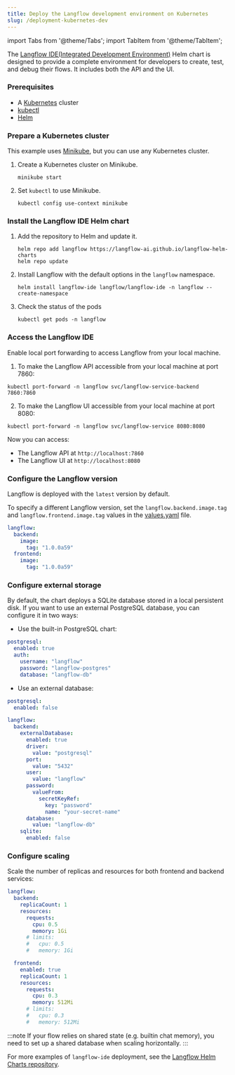 ```yaml
---
title: Deploy the Langflow development environment on Kubernetes
slug: /deployment-kubernetes-dev
---
```


import Tabs from '@theme/Tabs';
import TabItem from '@theme/TabItem';

The [Langflow IDE(Integrated Development Environment)](https://github.com/langflow-ai/langflow-helm-charts/tree/main/charts/langflow-ide) Helm chart is designed to provide a complete environment for developers to create, test, and debug their flows. It includes both the API and the UI.

### Prerequisites

- A [Kubernetes](https://kubernetes.io/docs/setup/) cluster
- [kubectl](https://kubernetes.io/docs/tasks/tools/#kubectl)
- [Helm](https://helm.sh/docs/intro/install/)

### Prepare a Kubernetes cluster

This example uses [Minikube](https://minikube.sigs.k8s.io/docs/start/), but you can use any Kubernetes cluster.

1. Create a Kubernetes cluster on Minikube.

	```shell
	minikube start
	```

2. Set `kubectl` to use Minikube.

	```shell
	kubectl config use-context minikube
	```

### Install the Langflow IDE Helm chart

1. Add the repository to Helm and update it.

	```shell
	helm repo add langflow https://langflow-ai.github.io/langflow-helm-charts
	helm repo update
	```

2. Install Langflow with the default options in the `langflow` namespace.

	```shell
	helm install langflow-ide langflow/langflow-ide -n langflow --create-namespace
	```

3. Check the status of the pods

	```shell
	kubectl get pods -n langflow
	```

### Access the Langflow IDE

Enable local port forwarding to access Langflow from your local machine.

1. To make the Langflow API accessible from your local machine at port 7860:
```shell
kubectl port-forward -n langflow svc/langflow-service-backend 7860:7860
```

2. To make the Langflow UI accessible from your local machine at port 8080:
```shell
kubectl port-forward -n langflow svc/langflow-service 8080:8080
```

Now you can access:
- The Langflow API at `http://localhost:7860`
- The Langflow UI at `http://localhost:8080`

### Configure the Langflow version

Langflow is deployed with the `latest` version by default.

To specify a different Langflow version, set the `langflow.backend.image.tag` and `langflow.frontend.image.tag` values in the [values.yaml](https://github.com/langflow-ai/langflow-helm-charts/blob/main/charts/langflow-ide/values.yaml) file.

```yaml
langflow:
  backend:
    image:
      tag: "1.0.0a59"
  frontend:
    image:
      tag: "1.0.0a59"
```

### Configure external storage

By default, the chart deploys a SQLite database stored in a local persistent disk. If you want to use an external PostgreSQL database, you can configure it in two ways:

* Use the built-in PostgreSQL chart:
```yaml
postgresql:
  enabled: true
  auth:
    username: "langflow"
    password: "langflow-postgres"
    database: "langflow-db"
```

* Use an external database:
```yaml
postgresql:
  enabled: false

langflow:
  backend:
    externalDatabase:
      enabled: true
      driver:
        value: "postgresql"
      port:
        value: "5432"
      user:
        value: "langflow"
      password:
        valueFrom:
          secretKeyRef:
            key: "password"
            name: "your-secret-name"
      database:
        value: "langflow-db"
    sqlite:
      enabled: false
```

### Configure scaling

Scale the number of replicas and resources for both frontend and backend services:

```yaml
langflow:
  backend:
    replicaCount: 1
    resources:
      requests:
        cpu: 0.5
        memory: 1Gi
      # limits:
      #   cpu: 0.5
      #   memory: 1Gi

  frontend:
    enabled: true
    replicaCount: 1
    resources:
      requests:
        cpu: 0.3
        memory: 512Mi
      # limits:
      #   cpu: 0.3
      #   memory: 512Mi
```

:::note
If your flow relies on shared state (e.g. builtin chat memory), you need to set up a shared database when scaling horizontally.
:::

For more examples of `langflow-ide` deployment, see the [Langflow Helm Charts repository](https://github.com/langflow-ai/langflow-helm-charts/tree/main/examples/langflow-ide).
